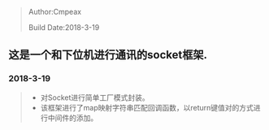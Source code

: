 > Author:Cmpeax
>
> Build Date:2018-3-19

## 这是一个和下位机进行通讯的socket框架.

### 2018-3-19
> * 对Socket进行简单工厂模式封装。 
> * 该框架进行了map映射字符串匹配回调函数，以return键值对的方式进行中间件的添加。
